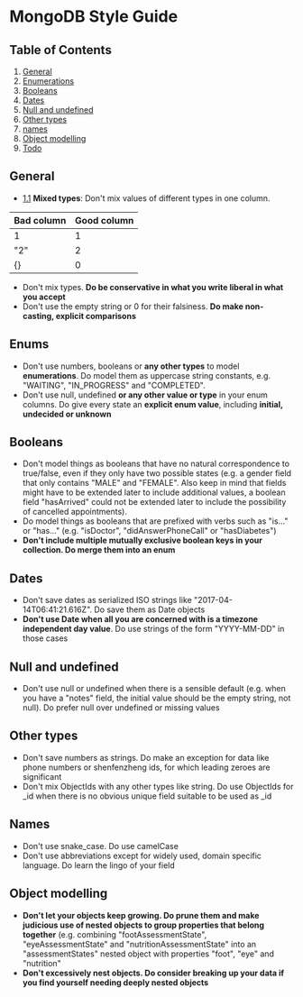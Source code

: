# MongoDB Style Guide

## Table of Contents

  1. [General](#general)
  1. [Enumerations](#enumerations)
  1. [Booleans](#booleans)
  1. [Dates](#dates)
  1. [Null and undefined](#null-and-undefined)
  1. [Other types](#other-types)
  1. [names](#names)
  1. [Object modelling](#object-modelling)
  1. [Todo](#todo)


## General

<a name="general"></a><a name="1.1"></a>

- [1.1](#general--mix) **Mixed types**: Don't mix values of different types in one column.

| Bad column | Good column |
| ---------- | ----------- |
| 1          | 1           |
| "2"        | 2           |
| {}         | 0           |

- Don't mix types. **Do be conservative in what you write liberal in what you accept**
- Don't use the empty string or 0 for their falsiness. **Do make non-casting, explicit comparisons**

## Enums

- Don't use numbers, booleans or **any other types** to model **enumerations**. Do model them as uppercase string constants, e.g. "WAITING", "IN_PROGRESS" and "COMPLETED". 
- Don't use null, undefined **or any other value or type** in your enum columns. Do give every state an **explicit enum value**, including **initial, undecided or unknown**

## Booleans

- Don't model things as booleans that have no natural correspondence to true/false, even if they only have two possible states (e.g. a gender field that only contains "MALE" and "FEMALE". Also keep in mind that fields might have to be extended later to include additional values, a boolean field "hasArrived" could not be extended later to include the possibility of cancelled appointments).
- Do model things as booleans that are prefixed with verbs such as "is..." or "has..." (e.g. "isDoctor", "didAnswerPhoneCall" or "hasDiabetes")
- **Don't include multiple mutually exclusive boolean keys in your collection. Do merge them into an enum**

## Dates

- Don't save dates as serialized ISO strings like "2017-04-14T06:41:21.616Z". Do save them as Date objects
- **Don't use Date when all you are concerned with is a timezone independent day value**. Do use strings of the form "YYYY-MM-DD" in those cases

## Null and undefined

- Don't use null or undefined when there is a sensible default (e.g. when you have a "notes" field, the initial value should be the empty string, not null). Do prefer null over undefined or missing values

## Other types

- Don't save numbers as strings. Do make an exception for data like phone numbers or shenfenzheng ids, for which leading zeroes are significant 
- Don't mix ObjectIds with any other types like string. Do use ObjectIds for _id when there is no obvious unique field suitable to be used as _id

## Names

- Don't use snake_case. Do use camelCase
- Don't use abbreviations except for widely used, domain specific language. Do learn the lingo of your field

## Object modelling

- **Don't let your objects keep growing. Do prune them and make judicious use of nested objects to group properties that belong together** (e.g. combining "footAssessmentState", "eyeAssessmentState" and "nutritionAssessmentState" into an "assessmentStates" nested object with properties "foot", "eye" and "nutrition"
- **Don't excessively nest objects. Do consider breaking up your data if you find yourself needing deeply nested objects**